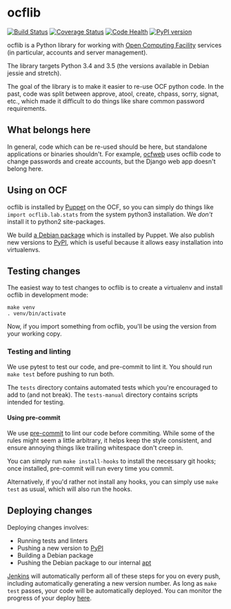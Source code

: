 ocflib
======
[![Build Status](https://jenkins.ocf.berkeley.edu/buildStatus/icon?job=ocflib/master)](https://jenkins.ocf.berkeley.edu/job/ocflib/job/master/)
[![Coverage Status](https://coveralls.io/repos/github/ocf/ocflib/badge.svg?branch=master)](https://coveralls.io/github/ocf/ocflib?branch=master)
[![Code Health](https://landscape.io/github/ocf/ocflib/master/landscape.svg?style=flat)](https://landscape.io/github/ocf/ocflib/master)
[![PyPI version](https://badge.fury.io/py/ocflib.svg)](https://pypi.org/project/ocflib/)

ocflib is a Python library for working with [Open Computing Facility][ocf]
services (in particular, accounts and server management).

The library targets Python 3.4 and 3.5 (the versions available in Debian jessie
and stretch).

The goal of the library is to make it easier to re-use OCF python code. In the
past, code was split between approve, atool, create, chpass, sorry, signat,
etc., which made it difficult to do things like share common password
requirements.


## What belongs here

In general, code which can be re-used should be here, but standalone
applications or binaries shouldn't. For example, [ocfweb][ocfweb] uses ocflib
code to change passwords and create accounts, but the Django web app doesn't
belong here.


## Using on OCF

ocflib is installed by [Puppet][puppet] on the OCF, so you can simply do things
like `import ocflib.lab.stats` from the system python3 installation. We *don't*
install it to python2 site-packages.

We build [a Debian package][debian-pkg] which is installed by Puppet. We also
publish new versions to [PyPI][pypi], which is useful because it allows easy
installation into virtualenvs.


## Testing changes

The easiest way to test changes to ocflib is to create a virtualenv and install
ocflib in development mode:

    make venv
    . venv/bin/activate

Now, if you import something from ocflib, you'll be using the version from your
working copy.


### Testing and linting

We use pytest to test our code, and pre-commit to lint it. You should run `make
test` before pushing to run both.

The `tests` directory contains automated tests which you're encouraged to add
to (and not break). The `tests-manual` directory contains scripts intended for
testing.


#### Using pre-commit

We use [pre-commit][pre-commit] to lint our code before commiting. While some
of the rules might seem a little arbitrary, it helps keep the style consistent,
and ensure annoying things like trailing whitespace don't creep in.

You can simply run `make install-hooks` to install the necessary git hooks;
once installed, pre-commit will run every time you commit.

Alternatively, if you'd rather not install any hooks, you can simply use `make
test` as usual, which will also run the hooks.


## Deploying changes

Deploying changes involves:

* Running tests and linters
* Pushing a new version to [PyPI][pypi]
* Building a Debian package
* Pushing the Debian package to our internal [apt][apt]

[Jenkins][jenkins] will automatically perform all of these steps for you on
every push, including automatically generating a new version number. As long as
`make test` passes, your code will be automatically deployed. You can
monitor the progress of your deploy [here][jenkins].

[ocf]: https://www.ocf.berkeley.edu/
[ocfweb]: https://github.com/ocf/ocfweb/
[puppet]: https://github.com/ocf/puppet/
[pypi]: https://pypi.python.org/pypi/ocflib
[apt]: http://apt.ocf.berkeley.edu/
[jenkins]: https://jenkins.ocf.berkeley.edu/view/ocflib-deploy/
[debian-pkg]: http://apt.ocf.berkeley.edu/pool/main/p/python-ocflib/
[pre-commit]: http://pre-commit.com/
